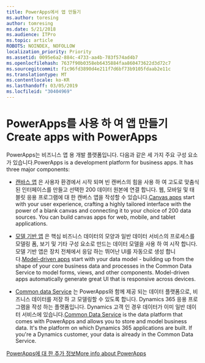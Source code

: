 ```yaml
---
title: PowerApps에서 앱 만들기
ms.author: toresing
author: tomresing
ms.date: 5/21/2018
ms.audience: ITPro
ms.topic: article
ROBOTS: NOINDEX, NOFOLLOW
localization_priority: Priority
ms.assetid: 0095e6a2-884c-4733-aa4b-783f574ad4b7
ms.openlocfilehash: 7637f90b0358eb6435884faa860473622d3d72c7
ms.sourcegitcommit: f1c96fd3890d4e211f7d6bf73b9105fdaab2e11c
ms.translationtype: MT
ms.contentlocale: ko-KR
ms.lasthandoff: 03/05/2019
ms.locfileid: "30404969"
---
```

# <a name="create-apps-with-powerapps"></a><span data-ttu-id="284c6-102">PowerApps를 사용 하 여 앱 만들기</span><span class="sxs-lookup"><span data-stu-id="284c6-102">Create apps with PowerApps</span></span>

<span data-ttu-id="284c6-p101">PowerApps는 비즈니스 앱 용 개발 플랫폼입니다. 다음과 같은 세 가지 주요 구성 요소가 있습니다.</span><span class="sxs-lookup"><span data-stu-id="284c6-p101">PowerApps is a development platform for business apps. It has three major components:</span></span> 
  
- <span data-ttu-id="284c6-p102">[캔바스 앱](https://go.microsoft.com/fwlink/?linkid=874495) 은 사용자 환경에서 시작 되며 빈 캔버스의 힘을 사용 하 여 고도로 맞춤식 된 인터페이스를 만들고 선택한 200 데이터 원본에 연결 합니다. 웹, 모바일 및 태블릿 응용 프로그램에 대 한 캔버스 앱을 작성할 수 있습니다.</span><span class="sxs-lookup"><span data-stu-id="284c6-p102">[Canvas apps](https://go.microsoft.com/fwlink/?linkid=874495) start with your user experience, crafting a highly tailored interface with the power of a blank canvas and connecting it to your choice of 200 data sources. You can build canvas apps for web, mobile, and tablet applications.</span></span> 
    
- <span data-ttu-id="284c6-p103">[모델 기반 앱](https://go.microsoft.com/fwlink/?linkid=874496) 은 핵심 비즈니스 데이터의 모양과 일반 데이터 서비스의 프로세스를 모델링 폼, 보기 및 기타 구성 요소로 만드는 데이터 모델을 사용 하 여 시작 합니다. 모델 기반 앱은 장치 전체에서 응답 하는 뛰어난 UI를 자동으로 생성 합니다.</span><span class="sxs-lookup"><span data-stu-id="284c6-p103">[Model-driven apps](https://go.microsoft.com/fwlink/?linkid=874496) start with your data model - building up from the shape of your core business data and processes in the Common Data Service to model forms, views, and other components. Model-driven apps automatically generate great UI that is responsive across devices.</span></span> 
    
- <span data-ttu-id="284c6-p104">[Common data Service](https://go.microsoft.com/fwlink/?linkid=874497) 는 PowerApps와 함께 제공 되는 데이터 플랫폼으로, 비즈니스 데이터를 저장 하 고 모델링할 수 있도록 합니다. Dynamics 365 응용 프로그램을 작성 하는 플랫폼입니다. Dynamics 고객 인 경우 데이터가 이미 일반 데이터 서비스에 있습니다.</span><span class="sxs-lookup"><span data-stu-id="284c6-p104">[Common Data Service](https://go.microsoft.com/fwlink/?linkid=874497) is the data platform that comes with PowerApps and allows you to store and model business data. It's the platform on which Dynamics 365 applications are built. If you're a Dynamics customer, your data is already in the Common Data Service.</span></span> 
    
[<span data-ttu-id="284c6-112">PowerApps에 대 한 추가 정보</span><span class="sxs-lookup"><span data-stu-id="284c6-112">More info about PowerApps</span></span>](https://go.microsoft.com/fwlink/?linkid=874498)
  


